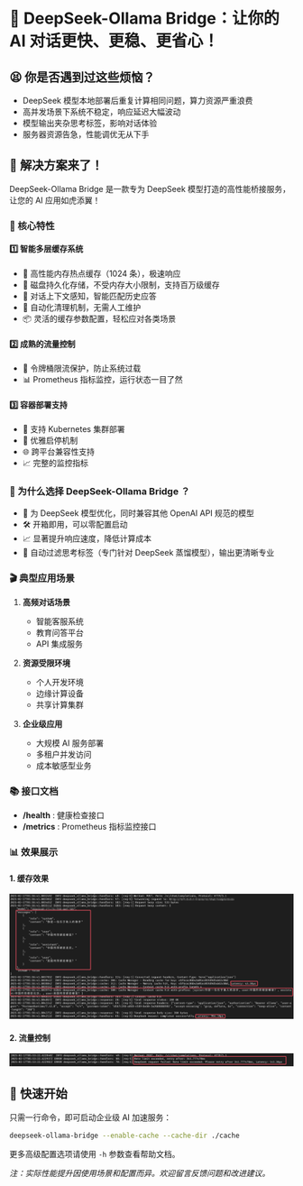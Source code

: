 # 🚀 DeepSeek-Ollama Bridge：让你的 AI 对话更快、更稳、更省心！

## 😫 你是否遇到过这些烦恼？

-   DeepSeek 模型本地部署后重复计算相同问题，算力资源严重浪费
-   高并发场景下系统不稳定，响应延迟大幅波动
-   模型输出夹杂思考标签，影响对话体验
-   服务器资源告急，性能调优无从下手

## 🎯 解决方案来了！

DeepSeek-Ollama Bridge 是一款专为 DeepSeek 模型打造的高性能桥接服务，让您的 AI 应用如虎添翼！

### 🎁 核心特性

#### 1️⃣ 智能多层缓存系统

-   🚄 高性能内存热点缓存（1024 条），极速响应
-   💾 磁盘持久化存储，不受内存大小限制，支持百万级缓存
-   🧠 对话上下文感知，智能匹配历史应答
-   🧹 自动化清理机制，无需人工维护
-   📦 灵活的缓存参数配置，轻松应对各类场景

#### 2️⃣ 成熟的流量控制

-   🚦 令牌桶限流保护，防止系统过载
-   📊 Prometheus 指标监控，运行状态一目了然

#### 3️⃣ 容器部署支持

-   🎯 支持 Kubernetes 集群部署
-   🔄 优雅启停机制
-   🌐 跨平台兼容性支持
-   📈 完整的监控指标

### 💪 为什么选择 DeepSeek-Ollama Bridge ？

-   🎯 为 DeepSeek 模型优化，同时兼容其他 OpenAI API 规范的模型
-   🛠️ 开箱即用，可以零配置启动
-   📈 显著提升响应速度，降低计算成本
-   🔄 自动过滤思考标签（专门针对 DeepSeek 蒸馏模型），输出更清晰专业

### 🎬 典型应用场景

1. **高频对话场景**

    - 智能客服系统
    - 教育问答平台
    - API 集成服务

2. **资源受限环境**

    - 个人开发环境
    - 边缘计算设备
    - 共享计算集群

3. **企业级应用**
    - 大规模 AI 服务部署
    - 多租户并发访问
    - 成本敏感型业务

### 📚 接口文档

-   **/health** : 健康检查接口
-   **/metrics** : Prometheus 指标监控接口

### 📊 效果展示

#### 1. 缓存效果

![缓存效果](./images/cache.png)

#### 2. 流量控制

![流量控制](./images/rate-limit.png)

## 🎁 快速开始

只需一行命令，即可启动企业级 AI 加速服务：

```bash
deepseek-ollama-bridge --enable-cache --cache-dir ./cache
```

更多高级配置选项请使用 `-h` 参数查看帮助文档。

_注：实际性能提升因使用场景和配置而异。欢迎留言反馈问题和改进建议。_
